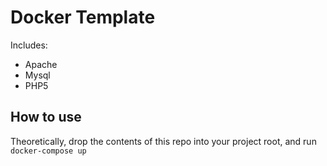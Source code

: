 # Docker Template

Includes:
* Apache
* Mysql
* PHP5

## How to use
Theoretically, drop the contents of this repo into your project root, and run `docker-compose up`
